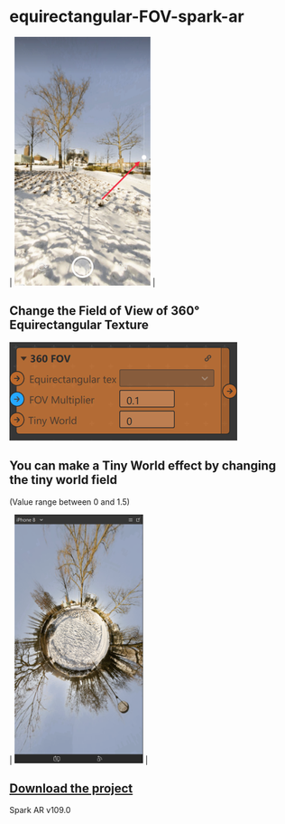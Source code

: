 # equirectangular-FOV-spark-ar

| <img src="./demo-assets/zoom_in_out.jpg" height="440"> |


## Change the Field of View of 360° Equirectangular Texture

![](./demo-assets/360_fov_patch.png)


## You can make a Tiny World effect by changing the tiny world field 
(Value range between 0 and 1.5)

| <img src="./demo-assets/tiny-world.png" height="440"> |


## [Download the project](https://github.com/rcaio/equirectangular-FOV-spark-ar/archive/refs/heads/main.zip)

Spark AR v109.0
